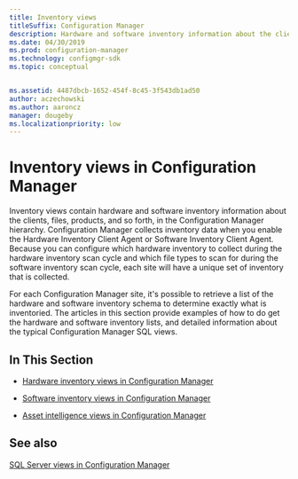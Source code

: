 ```yaml
---
title: Inventory views
titleSuffix: Configuration Manager
description: Hardware and software inventory information about the clients, files, and products, in the Configuration Manager hierarchy.
ms.date: 04/30/2019
ms.prod: configuration-manager
ms.technology: configmgr-sdk
ms.topic: conceptual


ms.assetid: 4487dbcb-1652-454f-8c45-3f543db1ad50
author: aczechowski
ms.author: aaroncz
manager: dougebyms.localizationpriority: low
---
```


# Inventory views in Configuration Manager

Inventory views contain hardware and software inventory information about the clients, files, products, and so forth, in the Configuration Manager hierarchy. Configuration Manager collects inventory data when you enable the Hardware Inventory Client Agent or Software Inventory Client Agent. Because you can configure which hardware inventory to collect during the hardware inventory scan cycle and which file types to scan for during the software inventory scan cycle, each site will have a unique set of inventory that is collected.

For each Configuration Manager site, it's possible to retrieve a list of the hardware and software inventory schema to determine exactly what is inventoried. The articles in this section provide examples of how to do get the hardware and software inventory lists, and detailed information about the typical Configuration Manager SQL views.

## In This Section

- [Hardware inventory views in Configuration Manager](hardware-inventory-views-configuration-manager.md)

- [Software inventory views in Configuration Manager](software-inventory-views-configuration-manager.md)

- [Asset intelligence views in Configuration Manager](asset-intelligence-views-configuration-manager.md)

## See also

[SQL Server views in Configuration Manager](sql-server-views-configuration-manager.md)

